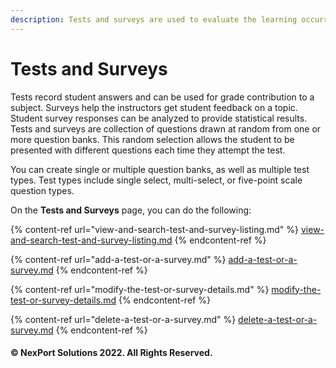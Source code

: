```yaml
---
description: Tests and surveys are used to evaluate the learning occurring in a subject.
---
```


# Tests and Surveys

Tests record student answers and can be used for grade contribution to a subject. Surveys help the instructors get student feedback on a topic. Student survey responses can be analyzed to provide statistical results. Tests and surveys are collection of questions drawn at random from one or more question banks. This random selection allows the student to be presented with different questions each time they attempt the test.

You can create single or multiple question banks, as well as multiple test types. Test types include single select, multi-select, or five-point scale question types.

On the **Tests and Surveys** page, you can do the following:

{% content-ref url="view-and-search-test-and-survey-listing.md" %}
[view-and-search-test-and-survey-listing.md](view-and-search-test-and-survey-listing.md)
{% endcontent-ref %}

{% content-ref url="add-a-test-or-a-survey.md" %}
[add-a-test-or-a-survey.md](add-a-test-or-a-survey.md)
{% endcontent-ref %}

{% content-ref url="modify-the-test-or-survey-details.md" %}
[modify-the-test-or-survey-details.md](modify-the-test-or-survey-details.md)
{% endcontent-ref %}

{% content-ref url="delete-a-test-or-a-survey.md" %}
[delete-a-test-or-a-survey.md](delete-a-test-or-a-survey.md)
{% endcontent-ref %}

#### © NexPort Solutions 2022. All Rights Reserved.
